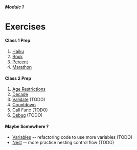 ##### Module 1

# Exercises

#### Class 1 Prep
1. [Haiku](./haiku)
2. [Book](./book)
3. [Percent](./percent)
4. [Marathon](./marathon)

#### Class 2 Prep
1. [Age Restrictions](./age-restrictions)
2. [Decade](./decade)
3. [Validate](./validate) (TODO)
4. [Countdown](./countdown)
5. [Call Func](./call-func) (TODO)
6. [Debug](./debug) (TODO)

#### Maybe Somewhere ?
* [Variables](./variables) -- refactoring code to use more variables (TODO)
* [Nest](./nest) -- more practice nesting control flow (TODO)
